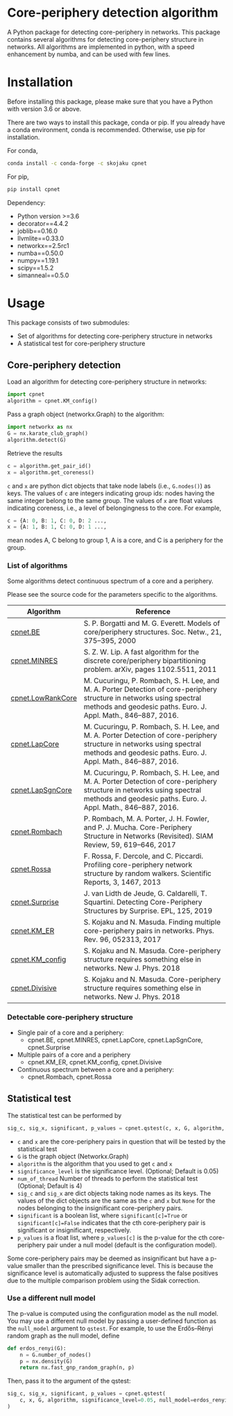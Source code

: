 # Core-periphery detection algorithm 

A Python package for detecting core-periphery in networks. 
This package contains several algorithms for detecting core-periphery structure in networks. 
All algorithms are implemented in python, with a speed enhancement by numba, and can be used with few lines.   


# Installation

Before installing this package, please make sure that you have a Python with version 3.6 or above.

There are two ways to install this package, conda or pip. If you already have a conda environment, conda is recommended. Otherwise, use pip for installation.  

For conda,   

```bash
conda install -c conda-forge -c skojaku cpnet 
```

For pip, 

```bash
pip install cpnet
```



Dependency:
- Python version >=3.6
- decorator==4.4.2
- joblib==0.16.0
- llvmlite==0.33.0
- networkx==2.5rc1
- numba==0.50.0
- numpy==1.19.1
- scipy==1.5.2
- simanneal==0.5.0

# Usage

This package consists of two submodules:
- Set of algorithms for detecting core-periphery structure in networks
- A statistical test for core-periphery structure

## Core-periphery detection

Load an algorithm for detecting core-periphery structure in networks:

```python
import cpnet 
algorithm = cpnet.KM_config()
```

Pass a graph object (networkx.Graph) to the algorithm:

```python
import networkx as nx
G = nx.karate_club_graph()
algorithm.detect(G)
```

Retrieve the results

```python
c = algorithm.get_pair_id()
x = algorithm.get_coreness()
```

`c` and `x` are python dict objects that take node labels (i.e., `G.nodes()`) as keys. 
The values of `c` are integers indicating group ids: nodes having the same integer belong to the same group. 
The values of `x` are float values indicating coreness, i.e., a level of belongingness to the core.
For example,
 
```python
c = {A: 0, B: 1, C: 0, D: 2 ..., 
x = {A: 1, B: 1, C: 0, D: 1 ...,
```

mean nodes A, C belong to group 1, A is a core, and C is a periphery for the group.

### List of algorithms

Some algorithms detect continuous spectrum of a core and a periphery. 


Please see the source code for the parameters specific to the algorithms. 

| Algorithm | Reference |
|-----------|-----------|
| [cpnet.BE](cpnet/BE.py) | S. P. Borgatti and M. G. Everett. Models of core/periphery structures. Soc. Netw., 21, 375–395, 2000 |
| [cpnet.MINRES](cpnet/MINRES.py)  | S. Z. W. Lip. A fast algorithm for the discrete core/periphery bipartitioning problem. arXiv, pages 1102.5511, 2011 |
| [cpnet.LowRankCore](cpnet/Cucuringu.py)  | M. Cucuringu, P. Rombach, S. H. Lee, and M. A. Porter Detection of core-periphery structure in networks using spectral methods and geodesic paths. Euro. J. Appl. Math., 846–887, 2016. |
| [cpnet.LapCore](cpnet/Cucuringu.py)  | M. Cucuringu, P. Rombach, S. H. Lee, and M. A. Porter Detection of core-periphery structure in networks using spectral methods and geodesic paths. Euro. J. Appl. Math., 846–887, 2016. |
| [cpnet.LapSgnCore](cpnet/Cucuringu.py) | M. Cucuringu, P. Rombach, S. H. Lee, and M. A. Porter Detection of core-periphery structure in networks using spectral methods and geodesic paths. Euro. J. Appl. Math., 846–887, 2016. |
| [cpnet.Rombach](cpnet/Rombach.py)  | P. Rombach, M. A. Porter, J. H. Fowler, and P. J. Mucha. Core-Periphery Structure in Networks (Revisited). SIAM Review, 59, 619–646, 2017 |
| [cpnet.Rossa](cpnet/Rossa.py)  | F. Rossa, F. Dercole, and C. Piccardi. Profiling core-periphery network structure by random walkers. Scientific Reports, 3, 1467, 2013 |
| [cpnet.Surprise](cpnet/Surprise.py) | J. van Lidth de Jeude, G. Caldarelli, T. Squartini. Detecting Core-Periphery Structures by Surprise. EPL, 125, 2019 |
| [cpnet.KM_ER](cpnet/KM_ER.py) | S. Kojaku and N. Masuda. Finding multiple core-periphery pairs in networks. Phys. Rev. 96, 052313, 2017 |
| [cpnet.KM_config](cpnet/KM_config.py) | S. Kojaku and N. Masuda. Core-periphery structure requires something else in networks. New J. Phys. 2018 |
| [cpnet.Divisive](cpnet/Divisive.py) | S. Kojaku and N. Masuda. Core-periphery structure requires something else in networks. New J. Phys. 2018 |

### Detectable core-periphery structure 

- Single pair of a core and a periphery:
  - cpnet.BE, cpnet.MINRES, cpnet.LapCore, cpnet.LapSgnCore, cpnet.Surprise
- Multiple pairs of a core and a periphery 
  - cpnet.KM_ER, cpnet.KM_config, cpnet.Divisive
- Continuous spectrum between a core and a periphery:  
  - cpnet.Rombach, cpnet.Rossa 

## Statistical test


The statistical test can be performed by 

```python
sig_c, sig_x, significant, p_values = cpnet.qstest(c, x, G, algorithm, significance_level = 0.05, num_of_thread = 4)
```
- `c` and `x` are the core-periphery pairs in question that will be tested by the statistical test
- `G` is the graph object (Networkx.Graph)
- `algorithm` is the algorithm that you used to get `c` and `x`
- `significance_level` is the significance level. (Optional; Default is 0.05)
- `num_of_thread` Number of threads to perform the statistical test (Optional; Default is 4)
- `sig_c` and `sig_x` are dict objects taking node names as its keys. The values of the dict objects are the same as the `c` and `x` but `None` for the nodes belonging to the insignificant core-periphery pairs. 
- `significant` is a boolean list, where `significant[c]=True` or `significant[c]=False` indicates that the cth core-periphery pair is significant or insignificant, respectively. 
- `p_values` is a float list, where `p_values[c]` is the p-value for the cth core-periphery pair under a null model (default is the configuration model).

Some core-periphery pairs may be deemed as insignificant but have a p-value smaller than the prescribed significance level. This is because the significance level is automatically adjusted to suppress the false positives due to the multiple comparison problem using the Sidak correction. 

### Use a different null model 

The p-value is computed using the configuration model as the null model. You may use a different null model by passing a user-defined function as the `null_model` argument to `qstest`. 
For example, to use the Erdős–Rényi random graph as the null model, define  

```python
def erdos_renyi(G):
    n = G.number_of_nodes()
    p = nx.density(G)
    return nx.fast_gnp_random_graph(n, p)
```

Then, pass it to the argument of the qstest:

```python
sig_c, sig_x, significant, p_values = cpnet.qstest(
    c, x, G, algorithm, significance_level=0.05, null_model=erdos_renyi
)
```
